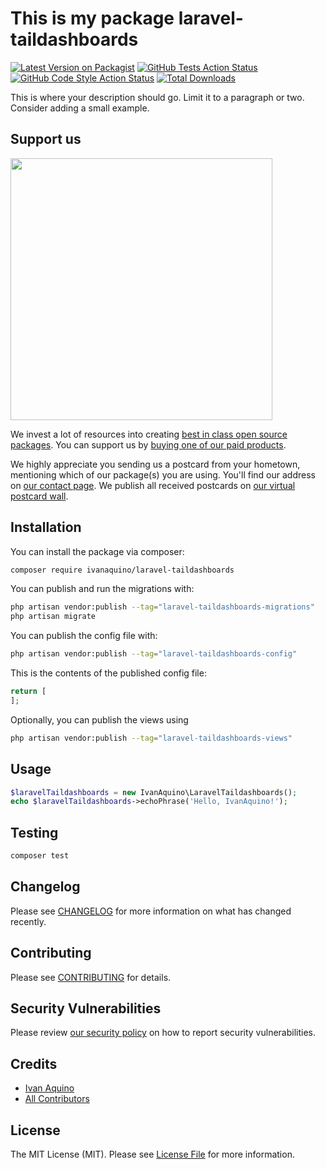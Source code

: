# This is my package laravel-taildashboards

[![Latest Version on Packagist](https://img.shields.io/packagist/v/ivanaquino/laravel-taildashboards.svg?style=flat-square)](https://packagist.org/packages/ivanaquino/laravel-taildashboards)
[![GitHub Tests Action Status](https://img.shields.io/github/actions/workflow/status/ivanaquino/laravel-taildashboards/run-tests.yml?branch=main&label=tests&style=flat-square)](https://github.com/ivanaquino/laravel-taildashboards/actions?query=workflow%3Arun-tests+branch%3Amain)
[![GitHub Code Style Action Status](https://img.shields.io/github/actions/workflow/status/ivanaquino/laravel-taildashboards/fix-php-code-style-issues.yml?branch=main&label=code%20style&style=flat-square)](https://github.com/ivanaquino/laravel-taildashboards/actions?query=workflow%3A"Fix+PHP+code+style+issues"+branch%3Amain)
[![Total Downloads](https://img.shields.io/packagist/dt/ivanaquino/laravel-taildashboards.svg?style=flat-square)](https://packagist.org/packages/ivanaquino/laravel-taildashboards)

This is where your description should go. Limit it to a paragraph or two. Consider adding a small example.

## Support us

[<img src="https://github-ads.s3.eu-central-1.amazonaws.com/laravel-taildashboards.jpg?t=1" width="419px" />](https://spatie.be/github-ad-click/laravel-taildashboards)

We invest a lot of resources into creating [best in class open source packages](https://spatie.be/open-source). You can support us by [buying one of our paid products](https://spatie.be/open-source/support-us).

We highly appreciate you sending us a postcard from your hometown, mentioning which of our package(s) you are using. You'll find our address on [our contact page](https://spatie.be/about-us). We publish all received postcards on [our virtual postcard wall](https://spatie.be/open-source/postcards).

## Installation

You can install the package via composer:

```bash
composer require ivanaquino/laravel-taildashboards
```

You can publish and run the migrations with:

```bash
php artisan vendor:publish --tag="laravel-taildashboards-migrations"
php artisan migrate
```

You can publish the config file with:

```bash
php artisan vendor:publish --tag="laravel-taildashboards-config"
```

This is the contents of the published config file:

```php
return [
];
```

Optionally, you can publish the views using

```bash
php artisan vendor:publish --tag="laravel-taildashboards-views"
```

## Usage

```php
$laravelTaildashboards = new IvanAquino\LaravelTaildashboards();
echo $laravelTaildashboards->echoPhrase('Hello, IvanAquino!');
```

## Testing

```bash
composer test
```

## Changelog

Please see [CHANGELOG](CHANGELOG.md) for more information on what has changed recently.

## Contributing

Please see [CONTRIBUTING](CONTRIBUTING.md) for details.

## Security Vulnerabilities

Please review [our security policy](../../security/policy) on how to report security vulnerabilities.

## Credits

- [Ivan Aquino](https://github.com/IvanAquino)
- [All Contributors](../../contributors)

## License

The MIT License (MIT). Please see [License File](LICENSE.md) for more information.
